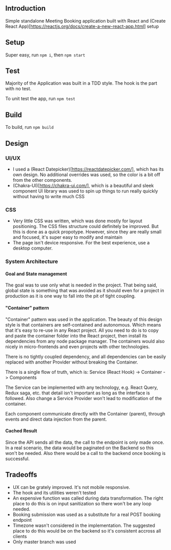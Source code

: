 ## Introduction
Simple standalone Meeting Booking application built with React and (Create React App)[https://reactjs.org/docs/create-a-new-react-app.html] setup

## Setup
Super easy, run `npm i`, then `npm start`

## Test
Majority of the Application was built in a TDD style. The hook is the part with no test.

To unit test the app, run `npm test`

## Build
To build, run `npm build`

## Design

### UI/UX
 - I used a (React Datepicker)[https://reactdatepicker.com/], which has its own design. No additional overrides was used, so the color is a bit off from the other components.
-  (Chakra-UI)[https://chakra-ui.com/], which is a beautiful and sleek component UI library was used to spin up things to run really quickly without having to write much CSS

### CSS
- Very little CSS was written, which was done mostly for layout positioning. The CSS files structure could definitely be improved. But this is done as a quick propotype. However, since they are really small and focused, it's super easy to modify and maintain
- The page isn't device responsive. For the best experience, use a desktop computer.

### System Architecture

#### Goal and State management
The goal was to use only what is needed in the project. That being said, global state is something that was avoided as it should even for a project in production as it is one way to fall into the pit of tight coupling.

#### "Container" pattern
"Container" pattern was used in the application. The beauty of this design style is that containers are self-contained and autonomous. Which means that it's easy to re-use in any React project. All you need to do is to copy and paste the container folder into the React project, then install its dependencies from any node package manager. The containers would also nicely in micro-frontends and even projects with other technologies.

There is no tightly coupled dependency, and all dependencies can be easily replaced with another Provider without breaking the Container.

There is a single flow of truth, which is:
Service (React Hook) -> Container -> Components

The Service can be implemented with any technology, e.g. React Query, Redux saga, etc. that detail isn't important as long as the interface is followed. Also change a Service Provider won't lead to modification of the container.

Each component communicate directly with the Container (parent), through events and direct data injection from the parent.

#### Cached Result
Since the API sends all the data, the call to the endpoint is only made once. In a real scenario, the data would be paginated on the Backend so this won't be needed. Also there would be a call to the backend once booking is successful.

## Tradeoffs
- UX can be grately improved. It's not mobile responsive.
- The hook and its utilities weren't tested
- An expensive function was called during data transformation. The right place to do this is on input sanitization so there won't be any loop needed.
- Booking submission was used as a substitute for a real POST booking endpoint
- Timezone wasn't considered in the implementation. The suggested place to do this would be on the backend so it's consistent accross all clients
- Only master branch was used
